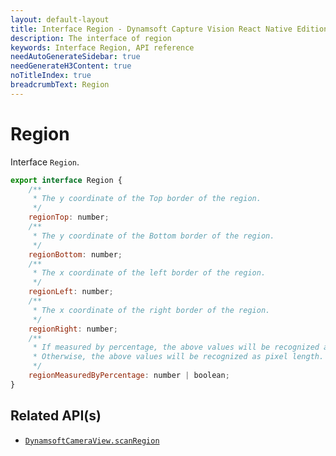 ```yaml
---
layout: default-layout
title: Interface Region - Dynamsoft Capture Vision React Native Edition
description: The interface of region
keywords: Interface Region, API reference
needAutoGenerateSidebar: true
needGenerateH3Content: true
noTitleIndex: true
breadcrumbText: Region
---
```


# Region

Interface `Region`.

```js
export interface Region {
    /**
     * The y coordinate of the Top border of the region.
     */
    regionTop: number;
    /**
     * The y coordinate of the Bottom border of the region.
     */
    regionBottom: number;
    /**
     * The x coordinate of the left border of the region.
     */
    regionLeft: number;
    /**
     * The x coordinate of the right border of the region.
     */
    regionRight: number;
    /**
     * If measured by percentage, the above values will be recognized as percentage (1 to 100).
     * Otherwise, the above values will be recognized as pixel length.
     */
    regionMeasuredByPercentage: number | boolean;
}
```

## Related API(s)

- [`DynamsoftCameraView.scanRegion`](camera-view.md#scanregion)
